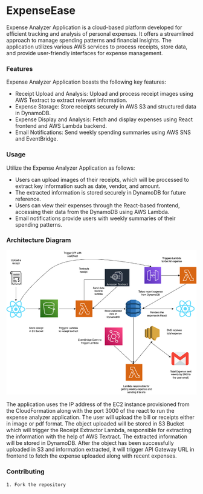 # ExpenseEase

Expense Analyzer Application is a cloud-based platform developed for efficient tracking and analysis of personal expenses. It offers a streamlined approach to manage spending patterns and financial insights. The application utilizes various AWS services to process receipts, store data, and provide user-friendly interfaces for expense management.


### Features
Expense Analyzer Application boasts the following key features:

- Receipt Upload and Analysis: Upload and process receipt images using AWS Textract to extract relevant information.
- Expense Storage: Store receipts securely in AWS S3 and structured data in DynamoDB.
- Expense Display and Analysis: Fetch and display expenses using React frontend and AWS Lambda backend.
- Email Notifications: Send weekly spending summaries using AWS SNS and EventBridge.

### Usage

Utilize the Expense Analyzer Application as follows:

- Users can upload images of their receipts, which will be processed to extract key information such as date, vendor, and amount.
- The extracted information is stored securely in DynamoDB for future reference.
- Users can view their expenses through the React-based frontend, accessing their data from the DynamoDB using AWS Lambda.
- Email notifications provide users with weekly summaries of their spending patterns.

### Architecture Diagram

![Architecture for ExpenseEase](https://github.com/sarthak3136/ExpenseEase/blob/main/ExpenseArchitecture.png)

The application uses the IP address of the EC2 instance provisioned from the CloudFormation along with the port 3000 of the react to run the expense analyzer application. The user will upload the bill or receipts either in image or pdf format. The object uploaded will be stored in S3 Bucket which will trigger the Receipt Extractor Lambda, responsible for extracting the information with the help of AWS Textract. The extracted information will be stored in DynamoDB. After the object has been successfully uploaded in S3 and information extracted, it will trigger API Gateway URL in frontend to fetch the expense uploaded along with recent expenses. 

### Contributing

    1. Fork the repository
    
